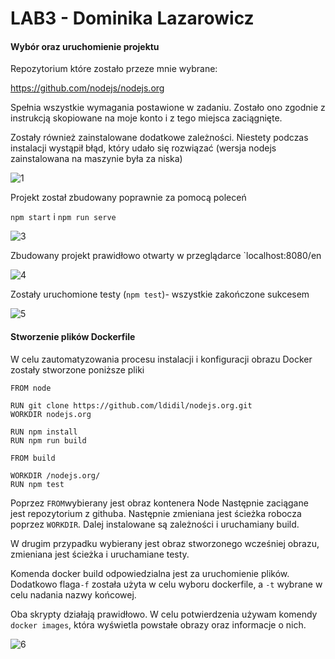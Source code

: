 # LAB3 - Dominika Lazarowicz

#### **Wybór oraz uruchomienie projektu**

Repozytorium które zostało przeze mnie wybrane:

https://github.com/nodejs/nodejs.org 

Spełnia wszystkie wymagania postawione w zadaniu. Zostało ono zgodnie z instrukcją skopiowane na moje konto i z tego miejsca zaciągnięte.

Zostały również zainstalowane dodatkowe zależności. Niestety podczas instalacji wystąpił błąd, który udało się rozwiązać (wersja nodejs zainstalowana na maszynie była za niska)

![1](./img/1.png)

Projekt został zbudowany poprawnie za pomocą poleceń

 `npm start`  i  `npm run serve`
 
![3](./img/3.png)

Zbudowany projekt prawidłowo otwarty w przeglądarce `localhost:8080/en

![4](./img/4.png)

Zostały uruchomione testy (`npm test`)- wszystkie zakończone sukcesem


![5](./img/5.png)

#### **Stworzenie plików Dockerfile**

W celu zautomatyzowania procesu instalacji i konfiguracji obrazu Docker zostały stworzone poniższe pliki

```
FROM node

RUN git clone https://github.com/ldidil/nodejs.org.git
WORKDIR nodejs.org

RUN npm install
RUN npm run build
```

```
FROM build

WORKDIR /nodejs.org/
RUN npm test
```



Poprzez `FROM`wybierany jest obraz kontenera Node Następnie zaciągane jest repozytorium z githuba. Następnie zmieniana jest ścieżka robocza poprzez `WORKDIR`. Dalej instalowane są zależności i uruchamiany build.

W drugim przypadku wybierany jest obraz stworzonego wcześniej obrazu, zmieniana jest ścieżka i uruchamiane testy.



Komenda docker build odpowiedzialna jest za uruchomienie plików. Dodatkowo flaga`-f` została użyta w celu wyboru dockerfile, a `-t` wybrane w celu nadania nazwy końcowej. 


Oba skrypty działają prawidłowo. W celu potwierdzenia używam komendy `docker images`, która wyświetla powstałe obrazy oraz informacje o nich.

![6](./img/6.png)
